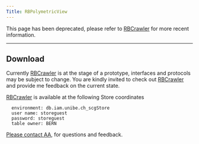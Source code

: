 ```yaml
---
Title: RBPolymetricView
---
```


This page has been deprecated, please refer to [RBCrawler](%base_url%/wiki/projects/archive/rbcrawler) for more recent information.


---

## Download

Currently [RBCrawler](%base_url%/wiki/projects/archive/rbcrawler) is at the stage of a prototype, interfaces and protocols may be subject to change. You are kindly invited to check out [RBCrawler](%base_url%/wiki/projects/archive/rbcrawler) and provide me feedback on the current state.

[RBCrawler](%base_url%/wiki/projects/archive/rbcrawler) is available at the following Store coordinates

```  interface: PostgresSQLEXDIConnection
  environment: db.iam.unibe.ch_scgStore
  user name: storeguest
  password: storeguest
  table owner: BERN
```

[Please contact AA](%base_url%/wiki/alumni/adriankuhn), for questions and feedback.
